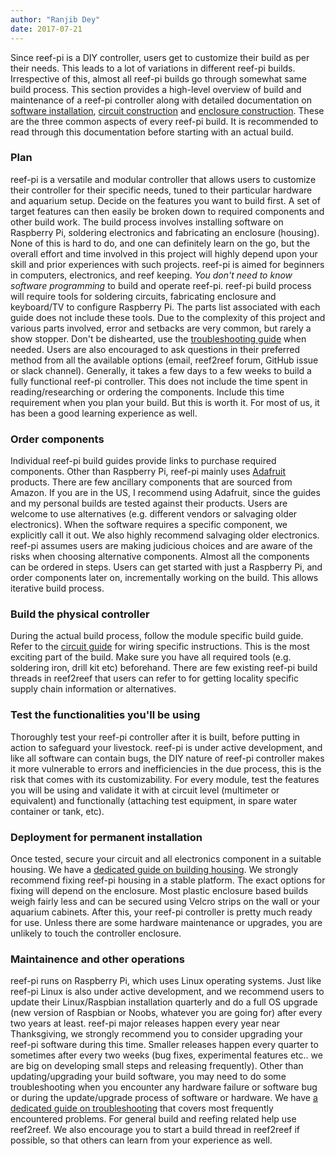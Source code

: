 ```yaml
---
author: "Ranjib Dey"
date: 2017-07-21
---
```


Since reef-pi is a DIY controller, users get to customize their build as per their needs. This leads to a lot of variations in different reef-pi builds.  Irrespective of this, almost all reef-pi builds go through somewhat same build process. This section provides a high-level overview of build and maintenance of a reef-pi controller along with detailed documentation on [software installation](/general-guides/install/), [circuit construction](/general-guides/electronics) and [enclosure construction](/general-guides/housing). These are the three common aspects of every reef-pi build. It is recommended to read through this documentation before starting with an actual build.

### Plan

reef-pi is a versatile and modular controller that allows users to customize their controller for their specific needs, tuned to their particular hardware and aquarium setup. Decide on the features you want to build first. A set of target features can then easily be broken down to required components and other build work. The build process involves installing software on Raspberry Pi, soldering electronics and fabricating an enclosure (housing). None of this is hard to do, and one can definitely learn on the go, but the overall effort and time involved in this project will highly depend upon your skill and prior experiences with such projects. reef-pi is aimed for beginners in computers, electronics, and reef keeping. *You don't need to know software programming* to build and operate reef-pi. reef-pi build process will require tools for soldering circuits, fabricating enclosure and keyboard/TV to configure Raspberry Pi. The parts list associated with each guide does not include these tools. Due to the complexity of this project and various parts involved, error and setbacks are very common, but rarely a show stopper. Don't be dishearted, use the [troubleshooting guide](/additional-documentation/troubleshooting/) when needed. Users are also encouraged to ask questions in their preferred method from all the available options (email, reef2reef forum, GitHub issue or slack channel). Generally, it takes a few days to a few weeks to build a fully functional reef-pi controller. This does not include the time spent in reading/researching or ordering the components. Include this time requirement when you plan your build. But this is worth it. For most of us, it has been a good learning experience as well.

### Order components

Individual reef-pi build guides provide links to purchase required components. Other than Raspberry Pi, reef-pi mainly uses [Adafruit](https://www.adafruit.com) products. There are few ancillary components that are sourced from Amazon. If you are in the US, I recommend using Adafruit, since the guides and my personal builds are tested against their products. Users are welcome to use alternatives (e.g. different vendors or salvaging older electronics). When the software requires a specific component, we explicitly call it out. We also highly recommend salvaging older electronics. reef-pi assumes users are making judicious choices and are aware of the risks when choosing alternative components. Almost all the components can be ordered in steps. Users can get started with just a Raspberry Pi, and order components later on, incrementally working on the build. This allows iterative build process.

### Build the physical controller

During the actual build process, follow the module specific build guide. Refer to the [circuit guide](/general-guides/electronics) for wiring specific instructions. This is the most exciting part of the build. Make sure you have all required tools (e.g. soldering iron, drill kit etc) beforehand. There are few existing reef-pi build threads in reef2reef that users can refer to for getting locality specific supply chain information or alternatives.

### Test the functionalities you'll be using

Thoroughly test your reef-pi controller after it is built, before putting in action to safeguard your livestock. reef-pi is under active development, and like all software can contain bugs, the DIY nature of reef-pi controller makes it more vulnerable to errors and inefficiencies in the due process, this is the risk that comes with its customizability. For every module, test the features you will be using and validate it with at circuit level (multimeter or equivalent) and functionally (attaching test equipment, in spare water container or tank, etc).

### Deployment for permanent installation

Once tested, secure your circuit and all electronics component in a suitable housing. We have a [dedicated guide on building housing](/general-guides/housing). We strongly recommend fixing reef-pi housing in a stable platform. The exact options for fixing will depend on the enclosure. Most plastic enclosure based builds weigh fairly less and can be secured using Velcro strips on the wall or your aquarium cabinets. After this, your reef-pi controller is pretty much ready for use. Unless there are some hardware maintenance or upgrades, you are unlikely to touch the controller enclosure.

### Maintainence and other operations

reef-pi runs on Raspberry Pi, which uses Linux operating systems. Just like reef-pi Linux is also under active development, and we recommend users to update their Linux/Raspbian installation quarterly and do a full OS upgrade (new version of Raspbian or Noobs, whatever you are going for) after every two years at least. reef-pi major releases happen every year near Thanksgiving, we strongly recommend you to consider upgrading your reef-pi software during this time. Smaller releases happen every quarter to sometimes after every two weeks (bug fixes, experimental features etc.. we are big on developing small steps and releasing frequently).
Other than updating/upgrading your build software, you may need to do some troubleshooting when you encounter any hardware failure or software bug or during the update/upgrade process of software or hardware. We have [a dedicated guide on troubleshooting](/additional-documentation/troubleshooting) that covers most frequently encountered problems. For general build and reefing related help use reef2reef. We also encourage you to start a build thread in reef2reef if possible, so that others can learn from your experience as well.
